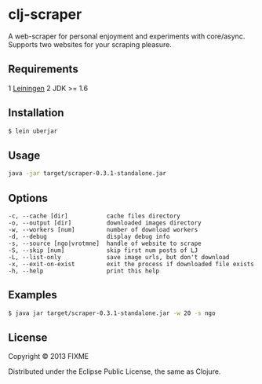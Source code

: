 # clj-scraper

A web-scraper for personal enjoyment and experiments with core/async.
Supports two websites for your scraping pleasure.

## Requirements

1 [Leiningen](https://leiningen.org)
2 JDK >= 1.6

## Installation

```sh
$ lein uberjar
```

## Usage

```sh
java -jar target/scraper-0.3.1-standalone.jar
```

## Options

    -c, --cache [dir]           cache files directory
    -o, --output [dir]          downloaded images directory
    -w, --workers [num]         number of download workers
    -d, --debug                 display debug info
    -s, --source [ngo|vrotmne]  handle of website to scrape
    -S, --skip [num]            skip first num posts of LJ
    -L, --list-only             save image urls, but don't download
    -x, --exit-on-exist         exit the process if downloaded file exists
    -h, --help                  print this help

## Examples

```sh
$ java jar target/scraper-0.3.1-standalone.jar -w 20 -s ngo
```

## License

Copyright © 2013 FIXME

Distributed under the Eclipse Public License, the same as Clojure.
